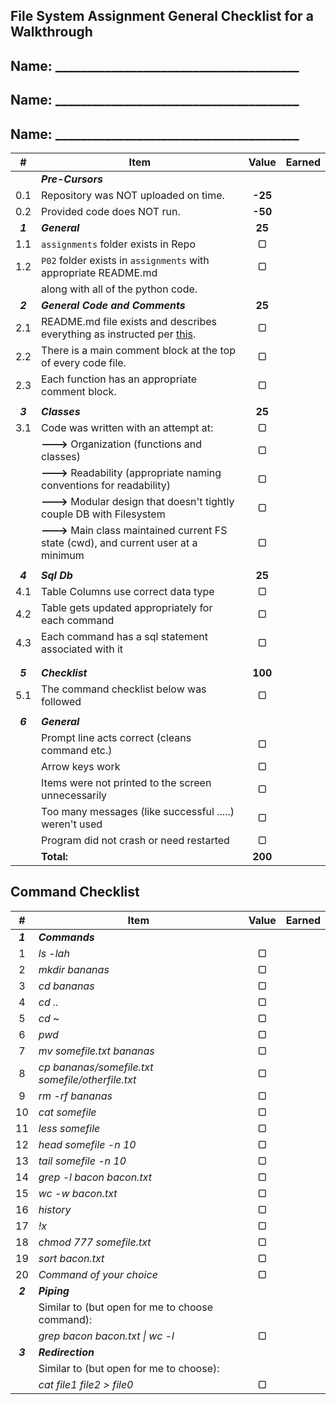 ## File System Assignment General Checklist for a Walkthrough

## Name: _______________________________________

## Name: _______________________________________

## Name: _______________________________________

|    #    | Item                                                                                                   |  Value  | Earned |
| :-----: | ------------------------------------------------------------------------------------------------------ | :-----: | :----: |
|         | ***Pre-Cursors***                                                                                      |         |        |
|   0.1   | Repository was NOT uploaded on time.                                                                   | **-25** |        |
|   0.2   | Provided code does NOT run.                                                                            | **-50** |        |
| ***1*** | ***General***                                                                                          | **25**  |        |
|   1.1   | `assignments` folder exists in Repo                                                                    |    ▢    |        |
|   1.2   | `P02` folder exists in `assignments` with appropriate README.md                                        |    ▢    |        |
|         | along with all of the python code.                                                                     |         |        |
| ***2*** | ***General Code and Comments***                                                                        | **25**  |        |
|   2.1   | README.md file exists and describes everything as instructed per [this](../../Resources/03-Readmees/). |    ▢    |        |
|   2.2   | There is a main comment block at the top of every code file.                                           |    ▢    |        |
|   2.3   | Each function has an appropriate comment block.                                                        |    ▢    |        |
|         |                                                                                                        |         |        |
| ***3*** | ***Classes***                                                                                          | **25**  |        |
|   3.1   | Code was written with an attempt at:                                                                   |    ▢    |        |
|         | **--->** Organization (functions and classes)                                                          |    ▢    |        |
|         | **--->** Readability (appropriate naming conventions for readability)                                  |    ▢    |        |
|         | **--->** Modular design that doesn't tightly couple DB with Filesystem                                 |    ▢    |        |
|         | **--->** Main class maintained current FS state (cwd), and current user at a minimum                   |    ▢    |        |
|         |                                                                                                        |         |        |
| ***4*** | ***Sql Db***                                                                                           | **25**  |        |
|   4.1   | Table Columns use correct data type                                                                    |    ▢    |        |
|   4.2   | Table gets updated appropriately for each command                                                      |    ▢    |        |
|   4.3   | Each command has a sql statement associated with it                                                    |    ▢    |        |
|         |                                                                                                        |         |        |
|         |                                                                                                        |         |        |
| ***5*** | ***Checklist***                                                                                        | **100** |        |
|   5.1   | The command checklist below was followed                                                               |    ▢    |        |
|         |                                                                                                        |         |        |
| ***6*** | ***General***                                                                                          |         |        |
|         | Prompt line acts correct (cleans command etc.)                                                         |    ▢    |        |
|         | Arrow keys work                                                                                        |    ▢    |        |
|         | Items were not printed to the screen unnecessarily                                                     |    ▢    |        |
|         | Too many messages (like successful .....) weren't used                                                 |    ▢    |        |
|         | Program did not crash or need restarted                                                                |    ▢    |        |
|         | **Total:**                                                                                             | **200** |        |


## Command Checklist
|    #    | Item                                             | Value | Earned |
| :-----: | ------------------------------------------------ | :---: | :----: |
| ***1*** | ***Commands***                                   |       |        |
|    1    | *ls -lah*                                        |   ▢   |        |
|    2    | *mkdir bananas*                                  |   ▢   |        |
|    3    | *cd bananas*                                     |   ▢   |        |
|    4    | *cd ..*                                          |   ▢   |        |
|    5    | *cd ~*                                           |   ▢   |        |
|    6    | *pwd*                                            |   ▢   |        |
|    7    | *mv somefile.txt bananas*                        |   ▢   |        |
|    8    | *cp bananas/somefile.txt somefile/otherfile.txt* |   ▢   |        |
|    9    | *rm -rf bananas*                                 |   ▢   |        |
|   10    | *cat somefile*                                   |   ▢   |        |
|   11    | *less somefile*                                  |   ▢   |        |
|   12    | *head somefile -n 10*                            |   ▢   |        |
|   13    | *tail somefile -n 10*                            |   ▢   |        |
|   14    | *grep -l bacon bacon.txt*                        |   ▢   |        |
|   15    | *wc -w bacon.txt*                                |   ▢   |        |
|   16    | *history*                                        |   ▢   |        |
|   17    | *!x*                                             |   ▢   |        |
|   18    | *chmod 777 somefile.txt*                         |   ▢   |        |
|   19    | *sort bacon.txt*                                 |   ▢   |        |
|   20    | *Command of your choice*                         |   ▢   |        |
| ***2*** | ***Piping***                                     |       |        |
|         | Similar to (but open for me to choose command):  |       |        |
|         | *grep bacon bacon.txt \| wc -l*                  |   ▢   |        |
| ***3*** | ***Redirection***                                |       |        |
|         | Similar to (but open for me to choose):          |       |        |
|         | *cat file1 file2 > file0*                        |   ▢   |        |


